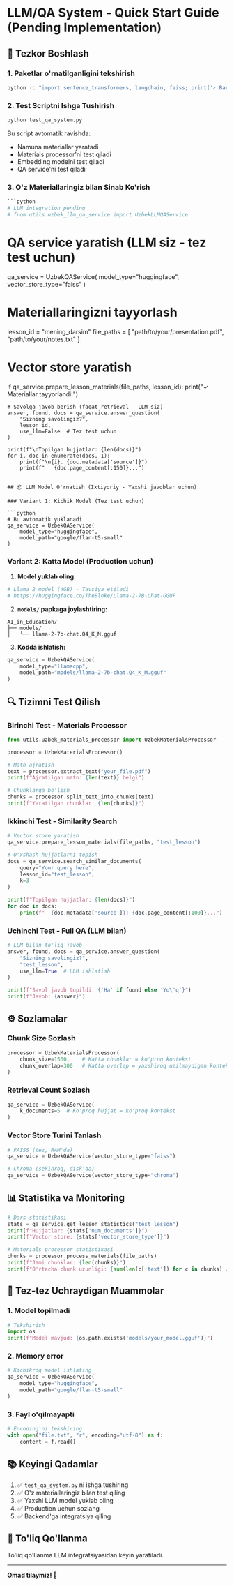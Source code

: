 # LLM/QA System - Quick Start Guide (Pending Implementation)

## 🚀 Tezkor Boshlash

### 1. Paketlar o'rnatilganligini tekshirish

```bash
python -c "import sentence_transformers, langchain, faiss; print('✓ Barcha paketlar o'rnatilgan!')"
```

### 2. Test Scriptni Ishga Tushirish

```bash
python test_qa_system.py
```

Bu script avtomatik ravishda:
- Namuna materiallar yaratadi
- Materials processor'ni test qiladi  
- Embedding modelni test qiladi
- QA service'ni test qiladi

### 3. O'z Materiallaringiz bilan Sinab Ko'rish

```python
```python
# LLM integration pending
# from utils.uzbek_llm_qa_service import UzbekLLMQAService
```

# QA service yaratish (LLM siz - tez test uchun)
qa_service = UzbekQAService(
    model_type="huggingface",
    vector_store_type="faiss"
)

# Materiallaringizni tayyorlash
lesson_id = "mening_darsim"
file_paths = [
    "path/to/your/presentation.pdf",
    "path/to/your/notes.txt"
]

# Vector store yaratish
if qa_service.prepare_lesson_materials(file_paths, lesson_id):
    print("✓ Materiallar tayyorlandi!")
    
    # Savolga javob berish (faqat retrieval - LLM siz)
    answer, found, docs = qa_service.answer_question(
        "Sizning savolingiz?",
        lesson_id,
        use_llm=False  # Tez test uchun
    )
    
    print(f"\nTopilgan hujjatlar: {len(docs)}")
    for i, doc in enumerate(docs, 1):
        print(f"\n{i}. {doc.metadata['source']}")
        print(f"   {doc.page_content[:150]}...")
```

## 📦 LLM Model O'rnatish (Ixtiyoriy - Yaxshi javoblar uchun)

### Variant 1: Kichik Model (Tez test uchun)

```python
# Bu avtomatik yuklanadi
qa_service = UzbekQAService(
    model_type="huggingface",
    model_path="google/flan-t5-small"
)
```

### Variant 2: Katta Model (Production uchun)

1. **Model yuklab oling:**

```bash
# Llama 2 model (4GB) - Tavsiya etiladi
# https://huggingface.co/TheBloke/Llama-2-7B-Chat-GGUF
```

2. **`models/` papkaga joylashtiring:**

```
AI_in_Education/
├── models/
│   └── llama-2-7b-chat.Q4_K_M.gguf
```

3. **Kodda ishlatish:**

```python
qa_service = UzbekQAService(
    model_type="llamacpp",
    model_path="models/llama-2-7b-chat.Q4_K_M.gguf"
)
```

## 🔍 Tizimni Test Qilish

### Birinchi Test - Materials Processor

```python
from utils.uzbek_materials_processor import UzbekMaterialsProcessor

processor = UzbekMaterialsProcessor()

# Matn ajratish
text = processor.extract_text("your_file.pdf")
print(f"Ajratilgan matn: {len(text)} belgi")

# Chunklarga bo'lish
chunks = processor.split_text_into_chunks(text)
print(f"Yaratilgan chunklar: {len(chunks)}")
```

### Ikkinchi Test - Similarity Search

```python
# Vector store yaratish
qa_service.prepare_lesson_materials(file_paths, "test_lesson")

# O'xshash hujjatlarni topish
docs = qa_service.search_similar_documents(
    query="Your query here",
    lesson_id="test_lesson",
    k=3
)

print(f"Topilgan hujjatlar: {len(docs)}")
for doc in docs:
    print(f"- {doc.metadata['source']}: {doc.page_content[:100]}...")
```

### Uchinchi Test - Full QA (LLM bilan)

```python
# LLM bilan to'liq javob
answer, found, docs = qa_service.answer_question(
    "Sizning savolingiz?",
    "test_lesson",
    use_llm=True  # LLM ishlatish
)

print(f"Savol javob topildi: {'Ha' if found else 'Yo\'q'}")
print(f"Javob: {answer}")
```

## ⚙️ Sozlamalar

### Chunk Size Sozlash

```python
processor = UzbekMaterialsProcessor(
    chunk_size=1500,    # Katta chunklar = ko'proq kontekst
    chunk_overlap=300   # Katta overlap = yaxshiroq uzilmaydigan kontekst
)
```

### Retrieval Count Sozlash

```python
qa_service = UzbekQAService(
    k_documents=5  # Ko'proq hujjat = ko'proq kontekst
)
```

### Vector Store Turini Tanlash

```python
# FAISS (tez, RAM'da)
qa_service = UzbekQAService(vector_store_type="faiss")

# Chroma (sekinroq, disk'da)
qa_service = UzbekQAService(vector_store_type="chroma")
```

## 📊 Statistika va Monitoring

```python
# Dars statistikasi
stats = qa_service.get_lesson_statistics("test_lesson")
print(f"Hujjatlar: {stats['num_documents']}")
print(f"Vector store: {stats['vector_store_type']}")

# Materials processor statistikasi
chunks = processor.process_materials(file_paths)
print(f"Jami chunklar: {len(chunks)}")
print(f"O'rtacha chunk uzunligi: {sum(len(c['text']) for c in chunks) / len(chunks):.0f}")
```

## 🐛 Tez-tez Uchraydigan Muammolar

### 1. Model topilmadi

```python
# Tekshirish
import os
print(f"Model mavjud: {os.path.exists('models/your_model.gguf')}")
```

### 2. Memory error

```python
# Kichikroq model ishlating
qa_service = UzbekQAService(
    model_type="huggingface",
    model_path="google/flan-t5-small"
)
```

### 3. Fayl o'qilmayapti

```python
# Encoding'ni tekshiring
with open("file.txt", "r", encoding="utf-8") as f:
    content = f.read()
```

## 📚 Keyingi Qadamlar

1. ✅ `test_qa_system.py` ni ishga tushiring
2. ✅ O'z materiallaringiz bilan test qiling
3. ✅ Yaxshi LLM model yuklab oling
4. ✅ Production uchun sozlang
5. ✅ Backend'ga integratsiya qiling

## 📖 To'liq Qo'llanma

To'liq qo'llanma LLM integratsiyasidan keyin yaratiladi.

---

**Omad tilaymiz! 🎉**
